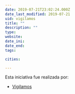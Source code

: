 ```yaml
---
date: 2019-07-21T23:02:24.000Z
date_last_modified: 2019-07-21
uid: vigilamos
title: ""
description: ""
type: 
website: 
date_ini: 
date_end: 
tags:

cities: 

---
```


Esta iniciativa fue realizada por:

- [Vigilamos](/organizaciones/vigilamos)
